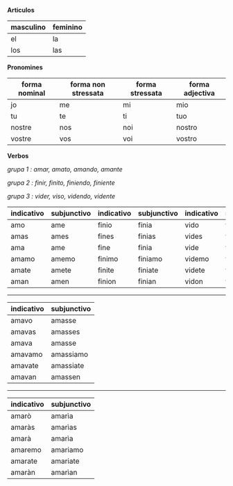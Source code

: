 **Articulos**

| masculino | feminino | 
|:----------|:---------|
| el        | la       |
| los       | las      |

**Pronomines**

| forma nominal | forma non stressata | forma stressata | forma adjectiva |
|--------|-------|-------|--------|
| jo     | me    | mi    | mio    |
| tu     | te    | ti    | tuo    |
| nostre | nos   | noi   | nostro |
| vostre | vos   | voi   | vostro |

**Verbos**

*grupa 1 : amar, amato, amando, amante*

*grupa 2 : finir, finito, finiendo, finiente*

*grupa 3 : vider, viso, videndo, vidente*

| indicativo | subjunctivo | indicativo | subjunctivo | indicativo | subjunctivo |
|------------|-------------|------------|-------------|------------|-------------|
| amo        | ame         | finio      | finia       | vido       | vida        |
| amas       | ames        | fines      | finias      | vides      | vidas       |
| ama        | ame         | fine       | finia       | vide       | vida        |
| amamo      | amemo       | finimo     | finiamo     | videmo     | vidiamo     |
| amate      | amete       | finite     | finiate     | videte     | vidiate     |
| aman       | amen        | finion     | finian      | vidon      | vidan       |

---

| indicativo | subjunctivo |
|------------|-------------|
| amavo      | amasse      |
| amavas     | amasses     |
| amava      | amasse      |
| amavamo    | amassiamo   |
| amavate    | amassiate   |
| amavan     | amassen     |

---

| indicativo | subjunctivo |
|------------|-------------|
| amarò      | amarìa      |
| amaràs     | amarìas     |
| amarà      | amarìa      |
| amaremo    | amariamo    |
| amarate    | amariate    |
| amaràn     | amarìan     |
